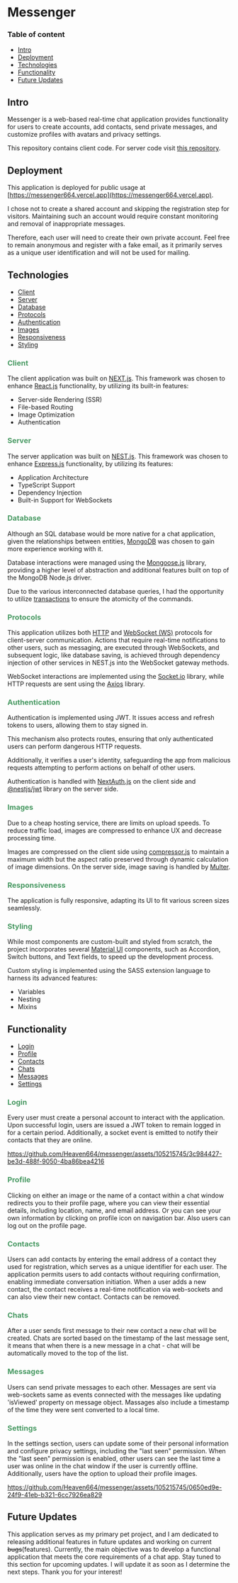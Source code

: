 # Messenger

### Table of content

- [Intro](#intro)
- [Deployment](#deployment)
- [Technologies](#technologies)
- [Functionality](#functionality)
- [Future Updates](#future-updates)

## Intro

Messenger is a web-based real-time chat application provides functionality for users to create accounts, add contacts, send private messages, and customize profiles with avatars and privacy settings.

This repository contains client code. For server code visit [this repository](https://github.com/Heaven664/messenger_backend).

## Deployment

This application is deployed for public usage at [https://messenger664.vercel.app](https://messenger664.vercel.app).

I chose not to create a shared account and skipping the registration step for visitors. Maintaining such an account would require constant monitoring and removal of inappropriate messages.

Therefore, each user will need to create their own private account. Feel free to remain anonymous and register with a fake email, as it primarily serves as a unique user identification and will not be used for mailing.

## Technologies

- [Client](#client)
- [Server](#server)
- [Database](#database)
- [Protocols](#protocols)
- [Authentication](#authentication)
- [Images](#images)
- [Responsiveness](#responsiveness)
- [Styling](#styling)

### <span style="color: #4a9a64"> Client</span>

The client application was built on [NEXT.js](https://nextjs.org/). This framework was chosen to enhance [React.js](https://react.dev/) functionality, by utilizing its built-in features:

- Server-side Rendering (SSR)
- File-based Routing
- Image Optimization
- Authentication

### <span style="color: #4a9a64"> Server</span>

The server application was built on [NEST.js](https://nestjs.com/). This framework was chosen to enhance [Express.js](https://expressjs.com/) functionality, by utilizing its features:

- Application Architecture
- TypeScript Support
- Dependency Injection
- Built-in Support for WebSockets

### <span style="color: #4a9a64"> Database</span>

Although an SQL database would be more native for a chat application, given the relationships between entities, [MongoDB](https://www.mongodb.com/) was chosen to gain more experience working with it.

Database interactions were managed using the [Mongoose.js](https://mongoosejs.com/) library, providing a higher level of abstraction and additional features built on top of the MongoDB Node.js driver.

Due to the various interconnected database queries, I had the opportunity to utilize [transactions](https://www.mongodb.com/docs/manual/core/transactions/) to ensure the atomicity of the commands.

### <span style="color: #4a9a64"> Protocols</span>

This application utilizes both [HTTP](https://developer.mozilla.org/en-US/docs/Web/HTTP) and [WebSocket (WS)](https://developer.mozilla.org/en-US/docs/Web/API/WebSockets_API) protocols for client-server communication. Actions that require real-time notifications to other users, such as messaging, are executed through WebSockets, and subsequent logic, like database saving, is achieved through dependency injection of other services in NEST.js into the WebSocket gateway methods.

WebSocket interactions are implemented using the [Socket.io](https://socket.io/) library, while HTTP requests are sent using the [Axios](https://axios-http.com/docs/intro) library.

### <span style="color: #4a9a64"> Authentication</span>

Authentication is implemented using JWT. It issues access and refresh tokens to users, allowing them to stay signed in.

This mechanism also protects routes, ensuring that only authenticated users can perform dangerous HTTP requests.

Additionally, it verifies a user's identity, safeguarding the app from malicious requests attempting to perform actions on behalf of other users.

Authentication is handled with [NextAuth.js](https://next-auth.js.org/) on the client side and [@nestjs/jwt](https://www.npmjs.com/package/@nestjs/jwt) library on the server side.

### <span style="color: #4a9a64"> Images</span>

Due to a cheap hosting service, there are limits on upload speeds. To reduce traffic load, images are compressed to enhance UX and decrease processing time.

Images are compressed on the client side using [compressor.js](https://www.npmjs.com/package/compressorjs) to maintain a maximum width but the aspect ratio preserved through dynamic calculation of image dimensions. On the server side, image saving is handled by [Multer](https://www.npmjs.com/package/multer).

### <span style="color: #4a9a64"> Responsiveness</span>

The application is fully responsive, adapting its UI to fit various screen sizes seamlessly.

### <span style="color: #4a9a64"> Styling</span>

While most components are custom-built and styled from scratch, the project incorporates several [Material UI](https://mui.com) components, such as Accordion, Switch buttons, and Text fields, to speed up the development process.

Custom styling is implemented using the SASS extension language to harness its advanced features:

- Variables
- Nesting
- Mixins

## Functionality

- [Login](#login)
- [Profile](#profile)
- [Contacts](#contacts)
- [Chats](#chats)
- [Messages](#messages)
- [Settings](#settings)

### <span style="color: #4a9a64"> Login</span>

Every user must create a personal account to interact with the application. Upon successful login, users are issued a JWT token to remain logged in for a certain period. Additionally, a socket event is emitted to notify their contacts that they are online.

https://github.com/Heaven664/messenger/assets/105215745/3c984427-be3d-488f-9050-4ba86bea4216

### <span style="color: #4a9a64"> Profile</span>

Clicking on either an image or the name of a contact within a chat window redirects you to their profile page, where you can view their essential details, including location, name, and email address. Or you can see your own information by clicking on profile icon on navigation bar. Also users can log out on the profile page.

### <span style="color: #4a9a64"> Contacts</span>

Users can add contacts by entering the email address of a contact they used for registration, which serves as a unique identifier for each user. The application permits users to add contacts without requiring confirmation, enabling immediate conversation initiation. When a user adds a new contact, the contact receives a real-time notification via web-sockets and can also view their new contact. Contacts can be removed.

### <span style="color: #4a9a64"> Chats</span>

After a user sends first message to their new contact a new chat will be created. Chats are sorted based on the timestamp of the last message sent, it means that when there is a new message in a chat - chat will be automatically moved to the top of the list.

### <span style="color: #4a9a64"> Messages</span>

Users can send private messages to each other. Messages are sent via web-sockets same as events connected with the messages like updating 'isViewed' property on message object. Massages also include a timestamp of the time they were sent converted to a local time.

### <span style="color: #4a9a64"> Settings</span>

In the settings section, users can update some of their personal information and configure privacy settings, including the "last seen" permission. When the "last seen" permission is enabled, other users can see the last time a user was online in the chat window if the user is currently offline. Additionally, users have the option to upload their profile images.

https://github.com/Heaven664/messenger/assets/105215745/0650ed9e-24f9-41eb-b321-6cc7926ea829

## Future Updates

This application serves as my primary pet project, and I am dedicated to releasing additional features in future updates and working on current ~~bugs~~(features). Currently, the main objective was to develop a functional application that meets the core requirements of a chat app. Stay tuned to this section for upcoming updates. I will update it as soon as I determine the next steps. Thank you for your interest!
